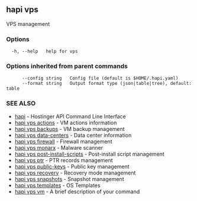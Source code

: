 ## hapi vps

VPS management

### Options

```
  -h, --help   help for vps
```

### Options inherited from parent commands

```
      --config string   Config file (default is $HOME/.hapi.yaml)
      --format string   Output format type (json|table|tree), default: table
```

### SEE ALSO

* [hapi](hapi.md)	 - Hostinger API Command Line Interface
* [hapi vps actions](hapi_vps_actions.md)	 - VM actions information
* [hapi vps backups](hapi_vps_backups.md)	 - VM backup management
* [hapi vps data-centers](hapi_vps_data-centers.md)	 - Data center information
* [hapi vps firewall](hapi_vps_firewall.md)	 - Firewall management
* [hapi vps monarx](hapi_vps_monarx.md)	 - Malware scanner
* [hapi vps post-install-scripts](hapi_vps_post-install-scripts.md)	 - Post-install script management
* [hapi vps ptr](hapi_vps_ptr.md)	 - PTR records management
* [hapi vps public-keys](hapi_vps_public-keys.md)	 - Public key management
* [hapi vps recovery](hapi_vps_recovery.md)	 - Recovery mode management
* [hapi vps snapshots](hapi_vps_snapshots.md)	 - Snapshot management
* [hapi vps templates](hapi_vps_templates.md)	 - OS Templates
* [hapi vps vm](hapi_vps_vm.md)	 - A brief description of your command


